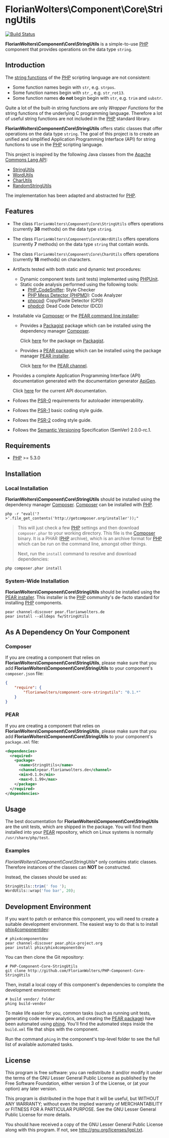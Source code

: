 # FlorianWolters\Component\Core\StringUtils

[![Build Status](https://secure.travis-ci.org/FlorianWolters/PHP-Component-Core-StringUtils.png?branch=master)](http://travis-ci.org/FlorianWolters/PHP-Component-Core-StringUtils)

**FlorianWolters\Component\Core\StringUtils** is a simple-to-use [PHP][17] component that provides operations on the data type `string`.

## Introduction

The [string functions][26] of the [PHP][17] scripting language are not consistent:

* Some function names begin with `str`, e.g. `strpos`.
* Some function names begin with `str_`, e.g. `str_rot13`.
* Some function names **do not** begin begin with `str`, e.g. `trim` and `substr`.

Quite a lot of the built-in string functions are only *Wrapper Functions* for the string functions of the underlying C programming language. Therefore a lot of useful string functions are not included in the [PHP][17] standard library.

**FlorianWolters\Component\Core\StringUtils** offers static classes that offer operations on the data type `string`. The goal of this project is to create an unified and simplified Application Programming Interface (API) for string functions to use in the [PHP][17] scripting language.

This project is inspired by the following Java classes from the [Apache Commons Lang API][27]:

* [StringUtils][28]
* [WordUtils][29]
* [CharUtils][30]
* [RandomStringUtils][31]

The implementation has been adapted and abstracted for [PHP][17].

## Features

* The class `FlorianWolters\Component\Core\StringUtils` offers operations (currently **38** methods) on the data type `string`.
* The class `FlorianWolters\Component\Core\WordUtils` offers operations (currently **7** methods) on the data type `string` that contain words.
* The class `FlorianWolters\Component\Core\CharUtils` offers operations (currently **18** methods) on characters.
* Artifacts tested with both static and dynamic test procedures:
    * Dynamic component tests (unit tests) implemented using [PHPUnit][19].
    * Static code analysis performed using the following tools:
        * [PHP_CodeSniffer][14]: Style Checker
        * [PHP Mess Detector (PHPMD)][18]: Code Analyzer
        * [phpcpd][4]: Copy/Paste Detector (CPD)
        * [phpdcd][5]: Dead Code Detector (DCD)
* Installable via [Composer][3] or the [PEAR command line installer][11]:
    * Provides a [Packagist][25] package which can be installed using the dependency manager [Composer][3].

      Click [here][24] for the package on [Packagist][25].
    * Provides a [PEAR package][13] which can be installed using the package manager [PEAR installer][11].

      Click [here][9] for the [PEAR channel][12].
* Provides a complete Application Programming Interface (API) documentation generated with the documentation generator [ApiGen][2].

  Click [here][1] for the current API documentation.
* Follows the [PSR-0][6] requirements for autoloader interoperability.
* Follows the [PSR-1][7] basic coding style guide.
* Follows the [PSR-2][8] coding style guide.
* Follows the [Semantic Versioning][20] Specification (SemVer) 2.0.0-rc.1.

## Requirements

* [PHP][17] >= 5.3.0

## Installation

### Local Installation

**FlorianWolters\Component\Core\StringUtils** should be installed using the dependency manager [Composer][3]. [Composer][3] can be installed with [PHP][6].

    php -r "eval('?>'.file_get_contents('http://getcomposer.org/installer'));"

> This will just check a few [PHP][17] settings and then download `composer.phar` to your working directory. This file is the [Composer][3] binary. It is a PHAR ([PHP][17] archive), which is an archive format for [PHP][17] which can be run on the command line, amongst other things.
>
> Next, run the `install` command to resolve and download dependencies:

    php composer.phar install

### System-Wide Installation

**FlorianWolters\Component\Core\StringUtils** should be installed using the [PEAR installer][11]. This installer is the [PHP][17] community's de-facto standard for installing [PHP][17] components.

    pear channel-discover pear.florianwolters.de
    pear install --alldeps fw/StringUtils

## As A Dependency On Your Component

### Composer

If you are creating a component that relies on **FlorianWolters\Component\Core\StringUtils**, please make sure that you add **FlorianWolters\Component\Core\StringUtils** to your component's `composer.json` file:

```json
{
    "require": {
        "florianwolters/component-core-stringutils": "0.1.*"
    }
}
```

### PEAR

If you are creating a component that relies on **FlorianWolters\Component\Core\StringUtils**, please make sure that you add **FlorianWolters\Component\Core\StringUtils** to your component's `package.xml` file:

```xml
<dependencies>
  <required>
    <package>
      <name>StringUtils</name>
      <channel>pear.florianwolters.de</channel>
      <min>0.1.0</min>
      <max>0.1.99</max>
    </package>
  </required>
</dependencies>
```

## Usage

The best documentation for **FlorianWolters\Component\Core\StringUtils** are the unit tests, which are shipped in the package. You will find them installed into your [PEAR][10] repository, which on Linux systems is normally `/usr/share/php/test`.

### Examples

*FlorianWolters\Component\Core\StringUtils** only contains static classes. Therefore instances of the classes can **NOT** be constructed.

Instead, the classes should be used as:
```php
StringUtils::trim(' foo ');
WordUtils::wrap('foo bar', 20);
```

## Development Environment

If you want to patch or enhance this component, you will need to create a suitable development environment. The easiest way to do that is to install [phix4componentdev][16]:

    # phix4componentdev
    pear channel-discover pear.phix-project.org
    pear install phix/phix4componentdev

You can then clone the Git repository:

    # PHP-Component-Core-StringUtils
    git clone http://github.com/FlorianWolters/PHP-Component-Core-StringUtils

Then, install a local copy of this component's dependencies to complete the development environment:

    # build vendor/ folder
    phing build-vendor

To make life easier for you, common tasks (such as running unit tests, generating code review analytics, and creating the [PEAR package][13]) have been automated using [phing][15]. You'll find the automated steps inside the `build.xml` file that ships with the component.

Run the command `phing` in the component's top-level folder to see the full list of available automated tasks.

## License

This program is free software: you can redistribute it and/or modify it under the terms of the GNU Lesser General Public License as published by the Free Software Foundation, either version 3 of the License, or (at your option) any later version.

This program is distributed in the hope that it will be useful, but WITHOUT ANY WARRANTY; without even the implied warranty of MERCHANTABILITY or FITNESS FOR A PARTICULAR PURPOSE.  See the GNU Lesser General Public License for more details.

You should have received a copy of the GNU Lesser General Public License along with this program. If not, see <http://gnu.org/licenses/lgpl.txt>.

[1]: http://blog.florianwolters.de/PHP-Component-Core-StringUtils
     "FlorianWolters\Component\Core | Application Programming Interface (API) documentation"
[2]: http://apigen.org
     "ApiGen | API documentation generator for PHP 5.3.+"
[3]: http://getcomposer.org
     "Composer"
[4]: https://github.com/sebastianbergmann/phpcpd
     "sebastianbergmann/phpcpd · GitHub"
[5]: https://github.com/sebastianbergmann/phpdcd
     "sebastianbergmann/phpdcd · GitHub"
[6]: https://github.com/php-fig/fig-standards/blob/master/accepted/PSR-0.md
     "PSR-0 requirements for autoloader interoperability"
[7]: https://github.com/php-fig/fig-standards/blob/master/accepted/PSR-1-basic-coding-standard.md
     "PSR-1 basic coding style guide"
[8]: https://github.com/php-fig/fig-standards/blob/master/accepted/PSR-2-coding-style-guide.md
     "PSR-2 coding style guide"
[9]: http://pear.florianwolters.de
     "PEAR channel of Florian Wolters"
[10]: http://pear.php.net
      "PEAR - PHP Extension and Application Repository"
[11]: http://pear.php.net/manual/en/guide.users.commandline.cli.php
      "Manual :: Command line installer (PEAR)"
[12]: http://pear.php.net/manual/en/guide.users.concepts.channel.php
      "Manual :: PEAR Channels"
[13]: http://pear.php.net/manual/en/guide.users.concepts.package.php
      "Manual :: PEAR Packages"
[14]: http://pear.php.net/package/PHP_CodeSniffer
      "PHP_CodeSniffer"
[15]: http://phing.info
      "Phing"
[16]: https://github.com/stuartherbert/phix4componentdev
      "stuartherbert/phix4componentdev · GitHub"
[17]: http://php.net
      "PHP: Hypertext Preprocessor"
[18]: http://phpmd.org
      "PHPMD - PHP Mess Detector"
[19]: http://phpunit.de
      "sebastianbergmann/phpunit · GitHub"
[20]: http://semver.org
      "Semantic Versioning"
[24]: http://packagist.org/packages/florianwolters/component-core-stringutils
      "florianwolters/component-core-stringutils - Packagist"
[25]: http://packagist.org
      "Packagist"
[26]: http://php.net/ref.strings
      "PHP: String Functions"
[27]: http://commons.apache.org/lang
      "Commons Lang"
[28]: http://commons.apache.org/lang/api/org/apache/commons/lang3/StringUtils.html
      "StringUtils (Commons Lang 3 API)"
[29]: http://commons.apache.org/lang/api/org/apache/commons/lang3/text/WordUtils.html
      "WordUtils (Commons Lang 3 API)"
[30]: http://commons.apache.org/lang/api/org/apache/commons/lang3/text/CharUtils.html
      "CharUtils (Commons Lang 3 API)"
[31]: http://commons.apache.org/lang/api/org/apache/commons/lang3/text/RandomStringUtils.html
      "RandomStringUtils (Commons Lang 3 API)"
